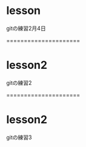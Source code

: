 # lesson
gitの練習2月4日

=====================

# lesson2
gitの練習2

=====================

# lesson2
gitの練習3


